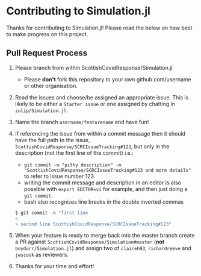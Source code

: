 # Contributing to Simulation.jl

Thanks for contributing to Simulation.jl! Please read the below on how best to make progress on this project.

## Pull Request Process


1. Please branch from within ScottishCovidResponse/Simulation.jl 

   - Please **don't** fork this repository to your own github.com/username or other organisation.

2. Read the issues and choose/be assigned an appropriate issue. This is likely to be either a `Starter issue` or one assigned by chatting in `zulip/Simulation.jl`.

3. Name the branch `username/featurename` and have fun!

4. If referencing the issue from within a commit message then it should have the full path to the issue, `ScottishCovidResponse/SCRCIssueTracking#123`, but only in the description (not the first line of the commit) i.e.:

   - `git commit -m "pithy description" -m "ScottishCovidResponse/SCRCIssueTracking#123 and more details"` to refer to issue number 123. 
   - writing the commit message and description in an editor is also possible with `export EDITOR=vi` for example, and then just doing a `git commit`. 
   - bash also recognises line breaks in the double inverted commas

   ```bash
   $ git commit -m "first line
   >
   > second line ScottishCovidResponse/SCRCIssueTracking#123"
   ```

5. When your feature is ready to merge back into the master branch create a PR against  `ScottishCovidResponse/Simulation#master` (**not** `boydorr/Simulation.jl`) and assign two of `claireh93`,  `richardreeve` and `jwscook` as reviewers.

6. Thanks for your time and effort!

